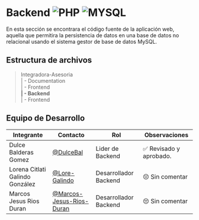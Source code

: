 # Backend ![PHP](https://img.shields.io/badge/PHP-777BB4?style=for-the-badge&logo=php&logoColor=white) ![MYSQL](https://img.shields.io/badge/MySQL-005C84?style=for-the-badge&logo=mysql&logoColor=white)

En esta sección se encontrara el código fuente de la aplicación web, aquella que permitira la persistencia de datos en una base de datos no relacional usando el sistema gestor de base de datos MySQL.

## Estructura de archivos


>Integradora-Asesoria <br>
>| - Documentation <br>
>| - Frontend <br>
>**| - Backend** <br>
>| - Frontend 

## Equipo de Desarrollo

   |Integrante|Contacto|Rol|Observaciones|
   |----------|--------|---|-------------|
   |Dulce Balderas Gomez|[@DulceBal](https://github.com/DulceBal)|Lider de Backend|✅ Revisado y aprobado.|
   |Lorena Citlati Galindo González|[@Lore-Galindo](https://github.com/Lore-Galindo)|Desarrollador Backend|😔 Sin comentar|
   |Marcos Jesus Rios Duran|[@Marcos-Jesus-Rios-Duran](https://github.com/Marcos-Jesus-Rios-Duran)|Desarrollador Backend|😔 Sin comentar|